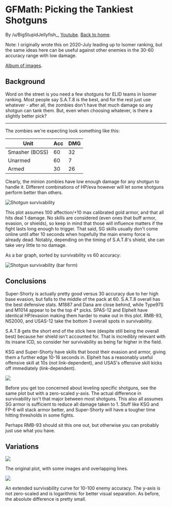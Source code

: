 # GFMath: Picking the Tankiest Shotguns

By /u/BigStupidJellyfish_, [Youtube](https://www.youtube.com/channel/UCXYXbrsfJJfvE5LJ9Bnu_fQ). [Back to home](https://big-stupid-jellyfish.github.io/gfmath/).

Note: I originally wrote this on 2020-July leading up to Isomer ranking, but the same ideas here can be useful against other enemies in the 30-60 accuracy range with low damage.

[Album of images](https://imgur.com/a/POHBYIl).

## Background

Word on the street is you need a few shotguns for ELID teams in Isomer ranking.
Most people say S.A.T.8 is the best, and for the rest just use whatever - after all, the zombies don't have that much damage so any shotgun can tank them.
But, even when choosing whatever, is there a slightly better pick?

---

The zombies we're expecting look something like this:

| Unit | Acc | DMG |
|--|--|--|
| Smasher (BOSS) | 60 | 32 |
| Unarmed | 60 | 7 |
| Armed | 30 | 26 |

Clearly, the minion zombies have low enough damage for any shotgun to handle it.
Different combinations of HP/eva however will let some shotguns perform better than others.

![Shotgun survivability](https://i.imgur.com/Fk0OKni.png)

This plot assumes 100 affection/+10 max calibrated gold armor, and that all hits deal 1 damage.
No skills are considered (even ones that buff armor, evasion, or shields), so keep in mind that those will influence matters if the fight lasts long enough to trigger.
That said, SG skills usually don't come online until after 10 seconds when hopefully the main enemy force is already dead.
Notably, depending on the timing of S.A.T.8's shield, she can take very little to no damage.

As a bar graph, sorted by survivability vs 60 accuracy:

![Shotgun survivability (bar form)](https://i.imgur.com/cZojBzE.png)

## Conclusions

Super-Shorty is actually pretty good versus 30 accuracy due to her high base evasion, but falls to the middle of the pack at 60.
S.A.T.8 overall has the best defensive stats.
M1887 and Dana are close behind, while Type97S and M1014 appear to be the top 4\* picks.
SPAS-12 and Elphelt have identical HP/evasion making them harder to make out in this plot.
RMB-93, NS2000, and USAS-12 take the bottom 3 overall spots in survivability.

S.A.T.8 gets the short end of the stick here (despite still being the overall best) because her shield isn't accounted for.
That is incredibly relevant with its insane ICD, so consider her survivability as being far higher in the field.

KSG and Super-Shorty have skills that boost their evasion and armor, giving them a further edge 10-16 seconds in.
Elphelt has a reasonably useful offensive skill at 10s (not link-dependent), and USAS's offensive skill kicks off immediately (link-dependent).

![](https://i.imgur.com/oXxDTfU.png)

Before you get too concerned about leveling specific shotguns, see the same plot but with a zero-scaled y-axis.
The actual difference in survivability isn't that major between most shotguns.
This also all assumes SG armor is sufficient to reduce all damage taken to 1.
Stuff like KSG and FP-6 will stack armor better, and Super-Shorty will have a tougher time hitting thresholds in some fights.

Perhaps RMB-93 should sit this one out, but otherwise you can probably just use what you have.

## Variations

![](https://i.redd.it/4jpr8ibixo851.png)

The original plot, with some images and overlapping lines.

![](https://i.imgur.com/LTxzyKu.png)

An extended survivability curve for 10-100 enemy accuracy.
The y-axis is not zero-scaled and is logarithmic for better visual separation.
As before, the absolute difference is pretty small.
